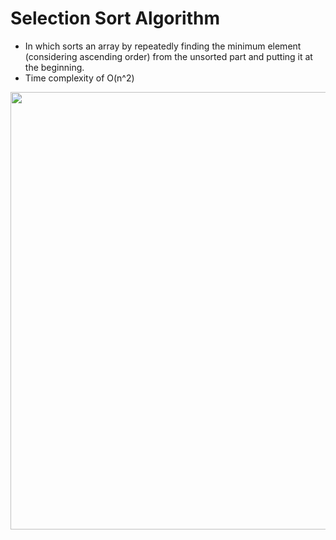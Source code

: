# Selection Sort Algorithm
- In which sorts an array by repeatedly finding the minimum element (considering ascending order) from the unsorted part and putting it at the beginning. 
- Time complexity of O(n^2)

<img src="https://he-s3.s3.amazonaws.com/media/uploads/2888f5b.png" width="700">
